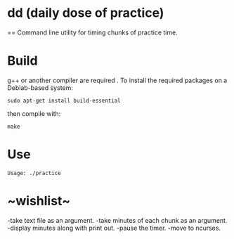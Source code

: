 # dd (daily dose of practice) #
==
Command line utility for timing chunks of practice time.

# Build #

g++ or another compiler are required . To install the required packages on a Debiab-based system:
```
sudo apt-get install build-essential
```

then compile with:
```
make
```

# Use #

```
Usage: ./practice
```

# ~wishlist~ #

-take text file as an argument.
-take minutes of each chunk as an argument.
-display minutes along with print out.
-pause the timer.
-move to ncurses.
